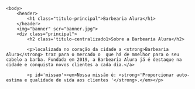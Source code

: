 <DOCTYPE html>
<html lang="pt-br">
    <head>
         <meta charset="UTF-8">
         <title>Barbearia Alura</title>
         <link rel="stylesheet" href="style.css">
    </head>

    <body>
        <header>
            <h1 class="titulo-principal">Barbearia Alura</h1>
        </header>
        <img="banner" scr="banner.jpg">
        <div class="principal">
            <h2 class='titulo-centralizado1>Sobre a Barbearia Alura</h2>

            <p>localizada no coração da cidade a <strong>Barbearia Alura</strong> traz para o mercado o  que há de mmelhor para o seu cabelo a barba. Fundada em 2019, a Barbearia Alura já é destaque na cidade e conquista novos clientes a cada dia.</a>

            <p id='missao'><em>Nossa missão é: <strong>'Proporcionar auto-estima e qualidade de vida aos clientes '</strong>.</em></p>

            
